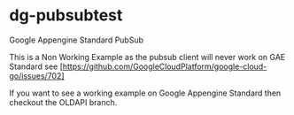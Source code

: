 # dg-pubsubtest
Google Appengine Standard PubSub 

This is a Non Working Example as the pubsub client will never work on GAE Standard see [https://github.com/GoogleCloudPlatform/google-cloud-go/issues/702]

If you want to see a working example on Google Appengine Standard then checkout the OLDAPI branch.
